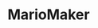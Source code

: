 ---
title: MarioMaker
crosslinks:
- mariomakercirclejerk
- titlegore
- casualnintendo
- 3DS
- CemuMarioMaker
- Eirents
- NintendoSwitch
- MarioMakerJr
- nintendo
- BestOfReports
- speedrun
---